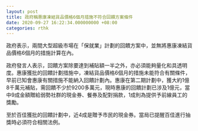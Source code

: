 ```yaml
---
layout: post
title: 政府稱惠康凍結貨品價格6個月措施不符合回饋方案條件
date: 2020-09-27 16:22:34.000000000 +08:00
categories: rthk
---
```


政府表示，兩間大型超級市場在「保就業」計劃的回饋方案中，並無將惠康凍結貨品價格6個月的措施計算在內。

政府發言人表示，回饋方案除要達到補貼額一半之外，亦必須能夠量化和具透明度。惠康獲批的回饋計劃措施中，凍結貨品價格6個月的措施未能符合有關條件，早前已知會惠康有關措施不能納入回饋計劃內。惠康在第二期計劃中，獲大約1億8千萬元補貼，需回饋不少於9200多萬元，現時惠康的回饋計劃已涉及1億元，當中9成金額贈給弱勢社群的現金券、餐券及配對捐款，1成則為提供予前線員工的獎勵。

至於百佳獲批的回饋計劃中，近4成是贈予市民的現金券。當局已提醒百佳進行抽獎時必須符合相關法例。
